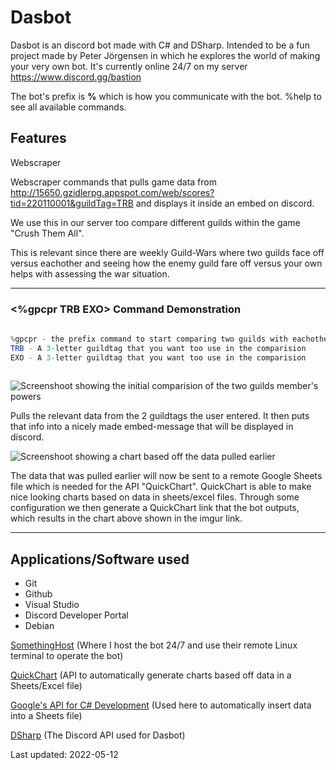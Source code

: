 # Dasbot

Dasbot is an discord bot made with C# and DSharp. Intended to be a fun project made by Peter Jörgensen in which he explores the world of making your very own bot. It's currently online 24/7 on my server https://www.discord.gg/bastion

The bot's prefix is **%** which is how you communicate with the bot. %help to see all available commands.

## Features

<bold>Webscraper</bold>

Webscraper commands that pulls game data from http://15650.gzidlerpg.appspot.com/web/scores?tid=220110001&guildTag=TRB and displays it inside an embed on discord.

We use this in our server too compare different guilds within the game "Crush Them All".

This is relevant since there are weekly Guild-Wars where two guilds face off versus eachother and seeing how the enemy guild fare off versus your own helps with assessing the war situation.

<hr>
<h3> <%gpcpr TRB EXO> Command Demonstration</h3>
 
```java
  
%gpcpr - the prefix command to start comparing two guilds with eachother. It accepts 2 parameters.
TRB - A 3-letter guildtag that you want too use in the comparision
EXO - A 3-letter guildtag that you want too use in the comparision
  
```

![Screenshoot showing the initial comparision of the two guilds member's powers](https://i.imgur.com/iTNvRn8.png)

Pulls the relevant data from the 2 guildtags the user entered. It then puts that info into a nicely made embed-message that will be displayed in discord.

![Screenshoot showing a chart based off the data pulled earlier](https://i.imgur.com/EhmlLjV.png)

The data that was pulled earlier will now be sent to a remote Google Sheets file which is needed for the API "QuickChart". QuickChart is able to make nice looking charts based on data in sheets/excel files. Through some configuration we then generate a QuickChart link that the bot outputs, which results in the chart above shown in the imgur link.
  
  <hr>

## Applications/Software used
<ul>
  <li>Git</li>
  <li>Github</li>
  <li>Visual Studio</li>
  <li>Discord Developer Portal</li>
  <li>Debian</li>
</ul>
  
[SomethingHost](https://something.host/en/) (Where I host the bot 24/7 and use their remote Linux terminal to operate the bot)
  
[QuickChart](https://quickchart.io/) (API to automatically generate charts based off data in a Sheets/Excel file)
  
[Google's API for C# Development](https://developers.google.com/docs/api/quickstart/dotnet) (Used here to automatically insert data into a Sheets file)

[DSharp](https://github.com/DSharpPlus/DSharpPlus) (The Discord API used for Dasbot)

  
Last updated: 2022-05-12

